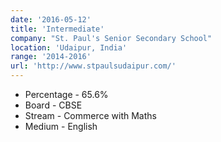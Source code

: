 ```yaml
---
date: '2016-05-12'
title: 'Intermediate'
company: "St. Paul's Senior Secondary School"
location: 'Udaipur, India'
range: '2014-2016'
url: 'http://www.stpaulsudaipur.com/'
---
```


- Percentage - 65.6%
- Board - CBSE
- Stream - Commerce with Maths
- Medium - English
